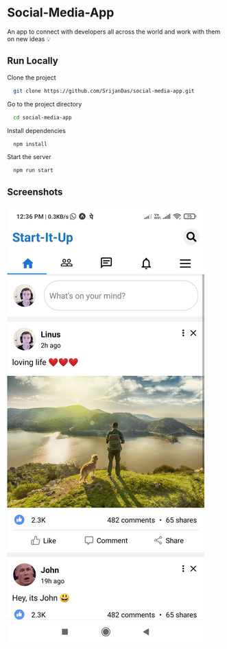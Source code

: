 # Social-Media-App

An app to connect with developers all across the world and work with them on new ideas 💡

## Run Locally

Clone the project

```bash
  git clone https://github.com/SrijanDas/social-media-app.git
```

Go to the project directory

```bash
  cd social-media-app
```

Install dependencies

```bash
  npm install
```

Start the server

```bash
  npm run start
```

## Screenshots

![App Screenshot](./assets/home.jpg)
